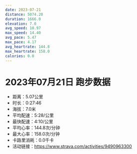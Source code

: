 ```yaml
---
date: 2023-07-21
distance: 5074.20
duration: 1666.0
elevation: 7.0
avg_speed: 10.97
max_speed: 14.40
avg_pace: 5.47
max_pace: 4.17
avg_heartrate: 144.8
max_heartrate: 158.0
calories: 0.0
---
```


# 2023年07月21日 跑步数据

- 距离：5.07公里
- 时长：0:27:46
- 海拔：7.0米
- 平均配速：5:28/公里
- 最快配速：4:10/公里
- 平均心率：144.8次/分钟
- 最大心率：158.0次/分钟
- 卡路里消耗：0.0千卡
- 活动链接：https://www.strava.com/activities/9490963300
